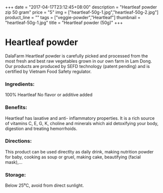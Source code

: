 +++
date = "2017-04-17T23:12:45+08:00"
description = "Heartleaf powder zip 50 gram"
price = "5"
img = ["heartleaf-50g-1.jpg","heartleaf-50g-2.jpg"]
product_line = ""
tags = ["veggie-powder","Heartleaf"]
thumbnail = "heartleaf-50g-1.jpg"
title = "Heartleaf powder (50g)"
+++

# Heartleaf powder

DalaFarm Heartleaf powder is carefully picked and processed from the most fresh and best raw vegetables 
grown in our own farm in Lam Dong. Our products are produced by SEFD technology (patent pending) and 
is certified by Vietnam Food Safety regulator.


### Ingredients: 
100% Heartleaf
No flavor or additive added

### Benefits: 
Heartleaf has laxative and anti-
inflammatory properties. It is a rich 
source of vitamins C, E, G, K, choline 
and minerals which aid detoxifying 
your body, digestion and treating 
hemorrhoids.

### Directions:  
This product can be used directlty as 
daily drink, making nutrition powder 
for baby, cooking as soup or gruel, 
making cake, beautifying (facial mask),...

### Storage: 
Below 25⁰C, avoid from direct sunlight.

